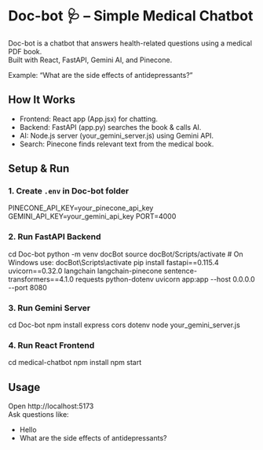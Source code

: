# Doc-bot 🩺 – Simple Medical Chatbot

Doc-bot is a chatbot that answers health-related questions using a medical PDF book.  
Built with React, FastAPI, Gemini AI, and Pinecone.

Example: “What are the side effects of antidepressants?”

## How It Works
- Frontend: React app (App.jsx) for chatting.
- Backend: FastAPI (app.py) searches the book & calls AI.
- AI: Node.js server (your_gemini_server.js) using Gemini API.
- Search: Pinecone finds relevant text from the medical book.

## Setup & Run

### 1. Create `.env` in Doc-bot folder
 

PINECONE_API_KEY=your_pinecone_api_key
GEMINI_API_KEY=your_gemini_api_key
PORT=4000

### 2. Run FastAPI Backend

cd Doc-bot
python -m venv docBot
source docBot/Scripts/activate # On Windows use: docBot\Scripts\activate
pip install fastapi==0.115.4 uvicorn==0.32.0 langchain langchain-pinecone sentence-transformers==4.1.0 requests python-dotenv
uvicorn app:app --host 0.0.0.0 --port 8080



### 3. Run Gemini Server

cd Doc-bot
npm install express cors dotenv
node your_gemini_server.js



### 4. Run React Frontend


cd medical-chatbot
npm install
npm start



## Usage
Open http://localhost:5173  
Ask questions like:
- Hello
- What are the side effects of antidepressants?



